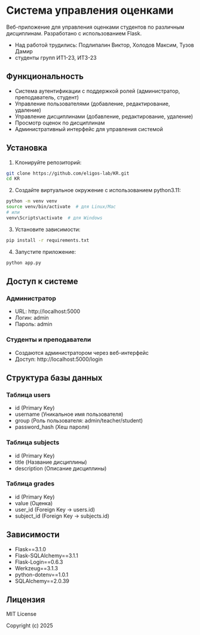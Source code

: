# Система управления оценками

Веб-приложение для управления оценками студентов по различным дисциплинам. Разработано с использованием Flask.
- Над работой трудились: Подлипалин Виктор, Холодов Максим, Тузов Дамир
- студенты групп ИТ1-23, ИТ3-23

## Функциональность

- Система аутентификации с поддержкой ролей (администратор, преподаватель, студент)
- Управление пользователями (добавление, редактирование, удаление)
- Управление дисциплинами (добавление, редактирование, удаление)
- Просмотр оценок по дисциплинам
- Административный интерфейс для управления системой

## Установка

1. Клонируйте репозиторий:
```bash
git clone https://github.com/eligos-lab/KR.git
cd KR
```

2. Создайте виртуальное окружение с использованием python3.11:
```bash
python -m venv venv
source venv/bin/activate  # для Linux/Mac
# или
venv\Scripts\activate  # для Windows
```

3. Установите зависимости:
```bash
pip install -r requirements.txt
```

4. Запустите приложение:
```bash
python app.py
```

## Доступ к системе

### Администратор
- URL: http://localhost:5000
- Логин: admin
- Пароль: admin

### Студенты и преподаватели
- Создаются администратором через веб-интерфейс
- Доступ: http://localhost:5000/login

## Структура базы данных

### Таблица users
- id (Primary Key)
- username (Уникальное имя пользователя)
- group (Роль пользователя: admin/teacher/student)
- password_hash (Хеш пароля)

### Таблица subjects
- id (Primary Key)
- title (Название дисциплины)
- description (Описание дисциплины)

### Таблица grades
- id (Primary Key)
- value (Оценка)
- user_id (Foreign Key -> users.id)
- subject_id (Foreign Key -> subjects.id)

## Зависимости

- Flask==3.1.0
- Flask-SQLAlchemy==3.1.1
- Flask-Login==0.6.3
- Werkzeug==3.1.3
- python-dotenv==1.0.1
- SQLAlchemy==2.0.39

## Лицензия

MIT License

Copyright (c) 2025
